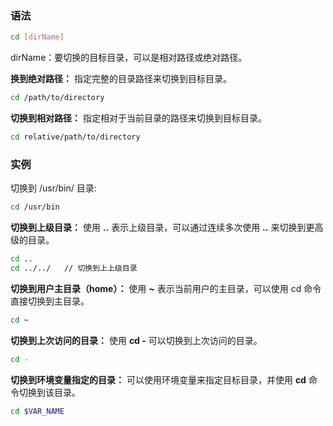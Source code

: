 ### 语法

```bash
cd [dirName]
```

dirName：要切换的目标目录，可以是相对路径或绝对路径。

**换到绝对路径：** 指定完整的目录路径来切换到目标目录。

```bash
cd /path/to/directory
```

**切换到相对路径：** 指定相对于当前目录的路径来切换到目标目录。

```bash
cd relative/path/to/directory
```

### 实例

切换到 /usr/bin/ 目录:

```bash
cd /usr/bin
```

**切换到上级目录：** 使用 **..** 表示上级目录，可以通过连续多次使用 **..** 来切换到更高级的目录。

```bash
cd ..
cd ../../   // 切换到上上级目录
```

**切换到用户主目录（home）：** 使用 **~** 表示当前用户的主目录，可以使用 cd 命令直接切换到主目录。

```bash
cd ~
```

**切换到上次访问的目录：** 使用 **cd -** 可以切换到上次访问的目录。

```bash
cd -
```

**切换到环境变量指定的目录：** 可以使用环境变量来指定目标目录，并使用 **cd** 命令切换到该目录。

```bash
cd $VAR_NAME
```